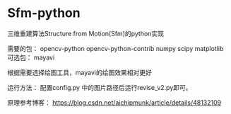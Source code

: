 # Sfm-python
三维重建算法Structure from Motion(Sfm)的python实现

需要的包：
opencv-python
opencv-python-contrib
numpy
scipy
matplotlib
可选包：
mayavi

根据需要选择绘图工具，mayavi的绘图效果相对更好

运行方法：
配置config.py 中的图片路径后运行revise_v2.py即可。

原理参考博客：
https://blog.csdn.net/aichipmunk/article/details/48132109


